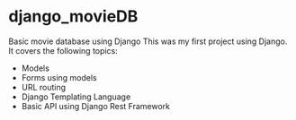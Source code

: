 # django_movieDB
Basic movie database using Django
This was my first project using Django.
It covers the following topics:
- Models
- Forms using models
- URL routing
- Django Templating Language
- Basic API using Django Rest Framework
